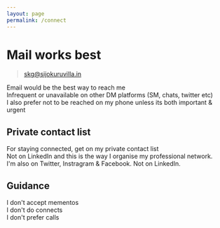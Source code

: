```yaml
---
layout: page
permalink: /connect
---
```


# Mail works best

> skg@sijokuruvilla.in

Email would be the best way to reach me  <br>
Infrequent or unavailable on other DM platforms (SM, chats, twitter etc) <br>
I also prefer not to be reached on my phone unless its both important & urgent <br>

## Private contact list

For staying connected, get on my private contact list <br>
Not on LinkedIn and this is the way I organise my professional network. <br>
I'm also on Twitter, Instragram & Facebook. Not on LinkedIn. 

## Guidance ## 

I don't accept mementos <br>
I don't do connects <br>
I don't prefer calls





